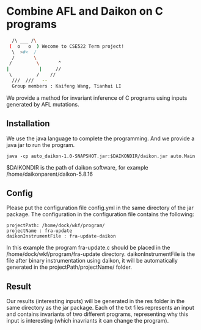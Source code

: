 # Combine AFL and Daikon on C programs

``` bash
  /\ ___ /\
 (  o   o  ) Wecome to CSE522 Term project!
  \  >#<  /  
  /       \  
 /         \       ^
|           |     //
 \         /    //
  ///  ///   --
  Group members : Kaifeng Wang, Tianhui LI
```

We provide a method for invariant inference of C programs using inputs generated by AFL mutations.

## Installation

We use the java language to complete the programming. And we provide a java jar to run the program.


``` 
java -cp auto_daikon-1.0-SNAPSHOT.jar:$DAIKONDIR/daikon.jar auto.Main
```
$DAIKONDIR is the path of daikon software, for example /home/daikonparent/daikon-5.8.16



## Config

Please put the configuration file config.yml in the same directory of the jar package. The configuration in the configuration file contains the following:

```agsl
projectPath: /home/dock/wkf/program/
projectName : fra-update
daikonInstrumentFile : fra-update-daikon
```

In this example the program fra-update.c should be placed in the /home/dock/wkf/program/fra-update directory. daikonInstrumentFile is the file after binary instrumentation using daikon, it will be automatically generated in the projectPath/projectName/ folder.

## Result

Our results (interesting inputs) will be generated in the res folder in the same directory as the jar package. Each of the txt files represents an input and contains invariants of two different programs, representing why this input is interesting (which inavriants it can change the program).